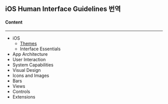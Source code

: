 ## iOS Human Interface Guidelines 번역



#### Content 

------



- iOS
  - [Themes](/Themes.md)
  - Interface Essentials
- App Architecture
- User Interaction
- System Capabilities
- Visual Design
- Icons and Images
- Bars
- Views
- Controls
- Extensions



